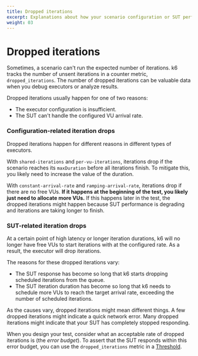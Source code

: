 ```yaml
---
title: Dropped iterations
excerpt: Explanations about how your scenario configuration or SUT performance can lead to dropped iterations
weight: 03
---
```


# Dropped iterations

Sometimes, a scenario can't run the expected number of iterations.
k6 tracks the number of unsent iterations in a counter metric, `dropped_iterations`.
The number of dropped iterations can be valuable data when you debug executors or analyze results.

Dropped iterations usually happen for one of two reasons:

- The executor configuration is insufficient.
- The SUT can't handle the configured VU arrival rate.

### Configuration-related iteration drops

Dropped iterations happen for different reasons in different types of executors.

With `shared-iterations` and `per-vu-iterations`, iterations drop if the scenario reaches its `maxDuration` before all iterations finish.
To mitigate this, you likely need to increase the value of the duration.

With `constant-arrival-rate` and `ramping-arrival-rate`, iterations drop if there are no free VUs.
**If it happens at the beginning of the test, you likely just need to allocate more VUs.**
If this happens later in the test, the dropped iterations might happen because SUT performance is degrading and iterations are taking longer to finish.

### SUT-related iteration drops

At a certain point of high latency or longer iteration durations, k6 will no longer have free VUs to start iterations with at the configured rate.
As a result, the executor will drop iterations.

The reasons for these dropped iterations vary:

- The SUT response has become so long that k6 starts dropping scheduled iterations from the queue.
- The SUT iteration duration has become so long that k6 needs to schedule more VUs to reach the target arrival rate, exceeding the number of scheduled iterations.

As the causes vary, dropped iterations might mean different things.
A few dropped iterations might indicate a quick network error.
Many dropped iterations might indicate that your SUT has completely stopped responding.

When you design your test, consider what an acceptable rate of dropped iterations is (the _error budget_).
To assert that the SUT responds within this error budget, you can use the `dropped_iterations` metric in a [Threshold](https://grafana.com/docs/k6/<K6_VERSION>/using-k6/thresholds).
